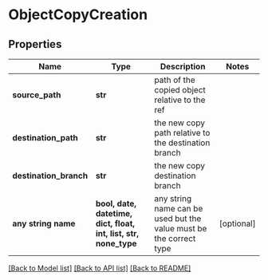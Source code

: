 # ObjectCopyCreation


## Properties
Name | Type | Description | Notes
------------ | ------------- | ------------- | -------------
**source_path** | **str** | path of the copied object relative to the ref | 
**destination_path** | **str** | the new copy path relative to the destination branch | 
**destination_branch** | **str** | the new copy destination branch | 
**any string name** | **bool, date, datetime, dict, float, int, list, str, none_type** | any string name can be used but the value must be the correct type | [optional]

[[Back to Model list]](../README.md#documentation-for-models) [[Back to API list]](../README.md#documentation-for-api-endpoints) [[Back to README]](../README.md)



